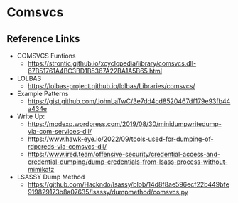 # Comsvcs 


## Reference Links
- COMSVCS Funtions
  - https://strontic.github.io/xcyclopedia/library/comsvcs.dll-67B51761A4BC3BD1B5367A22BA1A5B65.html
- LOLBAS
  - https://lolbas-project.github.io/lolbas/Libraries/comsvcs/
- Example Patterns
  - https://gist.github.com/JohnLaTwC/3e7dd4cd8520467df179e93fb44a434e
- Write Up: 
  - https://modexp.wordpress.com/2019/08/30/minidumpwritedump-via-com-services-dll/
  - https://www.hawk-eye.io/2022/09/tools-used-for-dumping-of-rdpcreds-via-comsvcs-dll/
  - https://www.ired.team/offensive-security/credential-access-and-credential-dumping/dump-credentials-from-lsass-process-without-mimikatz
- LSASSY Dump Method
  - https://github.com/Hackndo/lsassy/blob/14d8f8ae596ecf22b449bfe919829173b8a07635/lsassy/dumpmethod/comsvcs.py